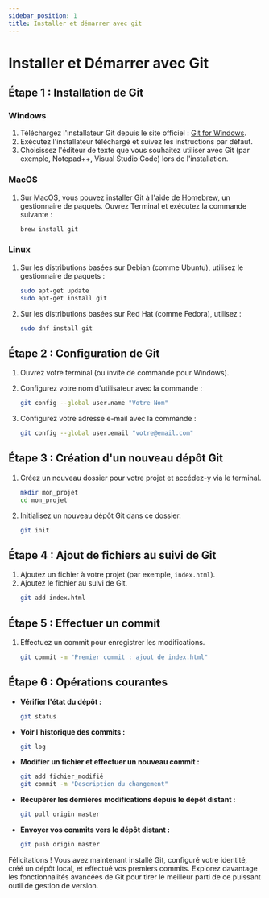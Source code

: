 ```yaml
---
sidebar_position: 1
title: Installer et démarrer avec git
---
```


# Installer et Démarrer avec Git

## Étape 1 : Installation de Git

### Windows

1. Téléchargez l'installateur Git depuis le site officiel : [Git for Windows](https://gitforwindows.org/).
2. Exécutez l'installateur téléchargé et suivez les instructions par défaut.
3. Choisissez l'éditeur de texte que vous souhaitez utiliser avec Git (par exemple, Notepad++, Visual Studio Code) lors de l'installation.

### MacOS

1. Sur MacOS, vous pouvez installer Git à l'aide de [Homebrew](https://brew.sh/), un gestionnaire de paquets. Ouvrez Terminal et exécutez la commande suivante :
   ```bash
   brew install git
   ```

### Linux

1. Sur les distributions basées sur Debian (comme Ubuntu), utilisez le gestionnaire de paquets :
   ```bash
   sudo apt-get update
   sudo apt-get install git
   ```

2. Sur les distributions basées sur Red Hat (comme Fedora), utilisez :
   ```bash
   sudo dnf install git
   ```

## Étape 2 : Configuration de Git

1. Ouvrez votre terminal (ou invite de commande pour Windows).
2. Configurez votre nom d'utilisateur avec la commande :
   ```bash
   git config --global user.name "Votre Nom"
   ```

3. Configurez votre adresse e-mail avec la commande :
   ```bash
   git config --global user.email "votre@email.com"
   ```

## Étape 3 : Création d'un nouveau dépôt Git

1. Créez un nouveau dossier pour votre projet et accédez-y via le terminal.
   ```bash
   mkdir mon_projet
   cd mon_projet
   ```

2. Initialisez un nouveau dépôt Git dans ce dossier.
   ```bash
   git init
   ```

## Étape 4 : Ajout de fichiers au suivi de Git

1. Ajoutez un fichier à votre projet (par exemple, `index.html`).
2. Ajoutez le fichier au suivi de Git.
   ```bash
   git add index.html
   ```

## Étape 5 : Effectuer un commit

1. Effectuez un commit pour enregistrer les modifications.
   ```bash
   git commit -m "Premier commit : ajout de index.html"
   ```

## Étape 6 : Opérations courantes

- **Vérifier l'état du dépôt :**
  ```bash
  git status
  ```

- **Voir l'historique des commits :**
  ```bash
  git log
  ```

- **Modifier un fichier et effectuer un nouveau commit :**
  ```bash
  git add fichier_modifié
  git commit -m "Description du changement"
  ```

- **Récupérer les dernières modifications depuis le dépôt distant :**
  ```bash
  git pull origin master
  ```

- **Envoyer vos commits vers le dépôt distant :**
  ```bash
  git push origin master
  ```

Félicitations ! Vous avez maintenant installé Git, configuré votre identité, créé un dépôt local, et effectué vos premiers commits. Explorez davantage les fonctionnalités avancées de Git pour tirer le meilleur parti de ce puissant outil de gestion de version.